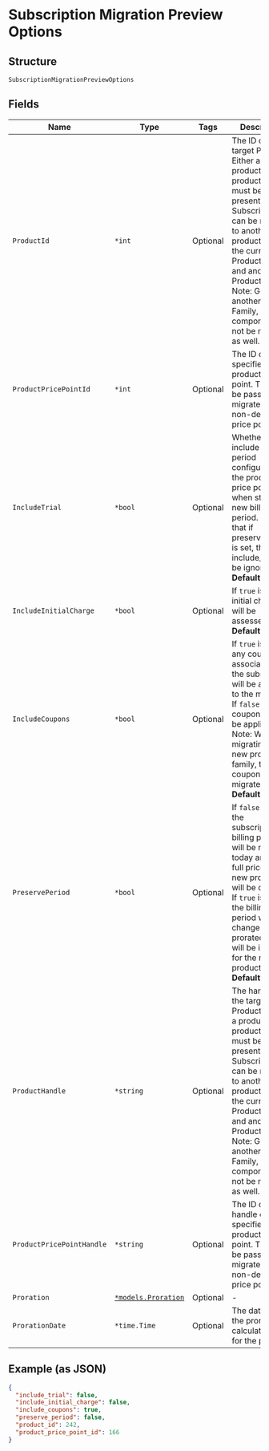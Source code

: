 
# Subscription Migration Preview Options

## Structure

`SubscriptionMigrationPreviewOptions`

## Fields

| Name | Type | Tags | Description |
|  --- | --- | --- | --- |
| `ProductId` | `*int` | Optional | The ID of the target Product. Either a product_id or product_handle must be present. A Subscription can be migrated to another product for both the current Product Family and another Product Family. Note: Going to another Product Family, components will not be migrated as well. |
| `ProductPricePointId` | `*int` | Optional | The ID of the specified product's price point. This can be passed to migrate to a non-default price point. |
| `IncludeTrial` | `*bool` | Optional | Whether to include the trial period configured for the product price point when starting a new billing period. Note that if preserve_period is set, then include_trial will be ignored.<br>**Default**: `false` |
| `IncludeInitialCharge` | `*bool` | Optional | If `true` is sent initial charges will be assessed.<br>**Default**: `false` |
| `IncludeCoupons` | `*bool` | Optional | If `true` is sent, any coupons associated with the subscription will be applied to the migration. If `false` is sent, coupons will not be applied. Note: When migrating to a new product family, the coupon cannot migrate.<br>**Default**: `true` |
| `PreservePeriod` | `*bool` | Optional | If `false` is sent, the subscription's billing period will be reset to today and the full price of the new product will be charged. If `true` is sent, the billing period will not change and a prorated charge will be issued for the new product.<br>**Default**: `false` |
| `ProductHandle` | `*string` | Optional | The handle of the target Product. Either a product_id or product_handle must be present. A Subscription can be migrated to another product for both the current Product Family and another Product Family. Note: Going to another Product Family, components will not be migrated as well. |
| `ProductPricePointHandle` | `*string` | Optional | The ID or handle of the specified product's price point. This can be passed to migrate to a non-default price point. |
| `Proration` | [`*models.Proration`](../../doc/models/proration.md) | Optional | - |
| `ProrationDate` | `*time.Time` | Optional | The date that the proration is calculated from for the preview |

## Example (as JSON)

```json
{
  "include_trial": false,
  "include_initial_charge": false,
  "include_coupons": true,
  "preserve_period": false,
  "product_id": 242,
  "product_price_point_id": 166
}
```

